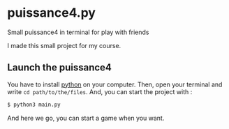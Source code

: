 # puissance4.py
Small puissance4 in terminal for play with friends

I made this small project for my course.

## Launch the puissance4

You have to install [python](https://www.python.org/downloads/) on your computer.
Then, open your terminal and write `cd path/to/the/files`. 
And, you can start the project with :
```sh
$ python3 main.py
```

And here we go, you can start a game when you want.
